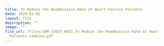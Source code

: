 ```yaml
---
title: To Reduce the Readmission Rate of Heart Failure Patients
date: 2020-01-01
layout: file
description: ""
image: ""
file_url: /files/SHM_CO033_NHCS_To Reduce the Readmission Rate of Heart Failure
  Patients-combine.pdf
---
```

